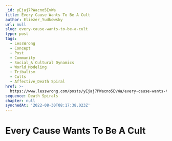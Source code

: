 ```yaml
---
_id: yEjaj7PWacno5EvWa
title: Every Cause Wants To Be A Cult
author: Eliezer_Yudkowsky
url: null
slug: every-cause-wants-to-be-a-cult
type: post
tags:
  - LessWrong
  - Concept
  - Post
  - Community
  - Social_& Cultural Dynamics
  - World_Modeling
  - Tribalism
  - Cults
  - Affective_Death Spiral
href: >-
  https://www.lesswrong.com/posts/yEjaj7PWacno5EvWa/every-cause-wants-to-be-a-cult
sequence: Death Spirals
chapter: null
synchedAt: '2022-08-30T08:17:38.023Z'
---
```

# Every Cause Wants To Be A Cult

